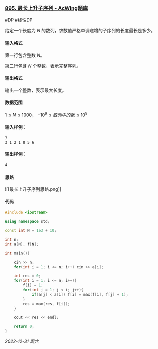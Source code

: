 ### [895. 最长上升子序列 - AcWing题库](https://www.acwing.com/problem/content/897/)

#DP #线性DP 

给定一个长度为 $N$ 的数列，求数值严格单调递增的子序列的长度最长是多少。

#### 输入格式

第一行包含整数 $N$。

第二行包含 $N$ 个整数，表示完整序列。

#### 输出格式

输出一个整数，表示最大长度。

#### 数据范围

$1 \leq N \leq 1000，$
$−10^9 \leq 数列中的数 \leq 10^9$

#### 输入样例：

```
7
3 1 2 1 8 5 6
```

#### 输出样例：

```
4
```

#### 思路

![[最长上升子序列思路.png]]


#### 代码

```cpp
#include <iostream>

using namespace std;

const int N = 1e3 + 10;

int n;
int a[N], f[N];

int main(){

    cin >> n;
    for(int i = 1; i <= n; i++) cin >> a[i];

    int res = 0;
    for(int i = 1; i <= n; i++){
        f[i] = 1;
        for(int j = 1; j < i; j++){
            if(a[j] < a[i]) f[i] = max(f[i], f[j] + 1);
        }
        res = max(res, f[i]);
    }

    cout << res << endl;

    return 0;
}
```


*2022-12-31 周六*